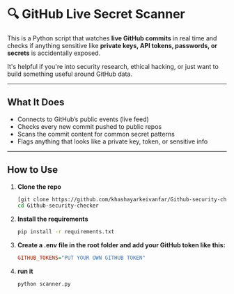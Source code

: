 # 🔍 GitHub Live Secret Scanner

This is a Python script that watches **live GitHub commits** in real time and checks if anything sensitive like **private keys, API tokens, passwords, or secrets** is accidentally exposed.

It's helpful if you're into security research, ethical hacking, or just want to build something useful around GitHub data.

---

##  What It Does

- Connects to GitHub’s public events (live feed)
- Checks every new commit pushed to public repos
- Scans the commit content for common secret patterns
- Flags anything that looks like a private key, token, or sensitive info

---

##  How to Use

1. **Clone the repo**  
   ```bash
   [git clone https://github.com/khashayarkeivanfar/Github-security-checker.git]
   cd Github-security-checker
   
2. **Install the requirements**  
   ```bash
   pip install -r requirements.txt
   
3. **Create a .env file in the root folder and add your GitHub token like this:**  
   ```ini
   GITHUB_TOKENS="PUT YOUR OWN GITHUB TOKEN"
   
4. **run it**  
   ```bash
   python scanner.py



